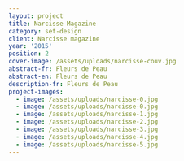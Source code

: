 ```yaml
---
layout: project
title: Narcisse Magazine
category: set-design
client: Narcisse magazine
year: '2015'
position: 2
cover-image: /assets/uploads/narcisse-couv.jpg
abstract-fr: Fleurs de Peau
abstract-en: Fleurs de Peau
description-fr: Fleurs de Peau
project-images:
  - image: /assets/uploads/narcisse-0.jpg
  - image: /assets/uploads/narcisse-0.jpg
  - image: /assets/uploads/narcisse-1.jpg
  - image: /assets/uploads/narcisse-2.jpg
  - image: /assets/uploads/narcisse-3.jpg
  - image: /assets/uploads/narcisse-4.jpg
  - image: /assets/uploads/narcisse-5.jpg
---
```


